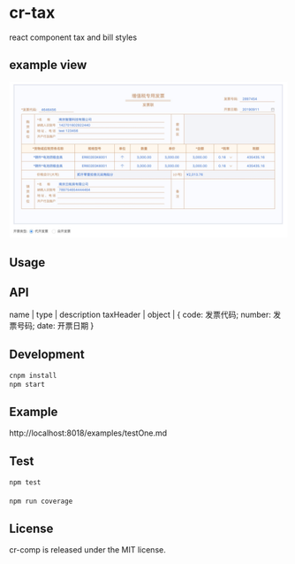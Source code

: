 # cr-tax

react component tax and bill styles

## example view
<img src="./github/example.jpg" alt="example" />

## Usage

## API
name | type | description
taxHeader | object | { code: 发票代码; number: 发票号码; date: 开票日期 }

## Development

```
cnpm install
npm start
```

## Example

http://localhost:8018/examples/testOne.md

## Test
  ```js
  npm test
  
  npm run coverage
  ```



## License

cr-comp is released under the MIT license.
